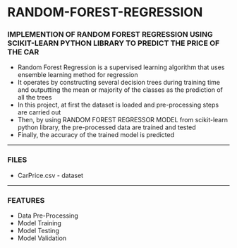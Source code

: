 # RANDOM-FOREST-REGRESSION

### IMPLEMENTION OF RANDOM FOREST REGRESSION USING SCIKIT-LEARN PYTHON LIBRARY TO PREDICT THE PRICE OF THE CAR

- Random Forest Regression is a supervised learning algorithm that uses ensemble learning method for regression
- It operates by constructing several decision trees during training time and outputting the mean or majority of the classes as the prediction of all the trees
- In this project, at first the dataset is loaded and pre-processing steps are carried out
- Then, by using RANDOM FOREST REGRESSOR MODEL from scikit-learn python library, the pre-processed data are trained and tested
- Finally, the accuracy of the trained model is predicted

-----

### FILES

- CarPrice.csv - dataset

-----

### FEATURES

- Data Pre-Processing
- Model Training
- Model Testing
- Model Validation

